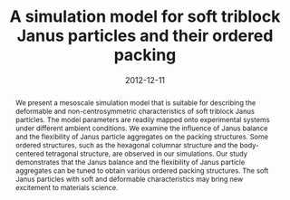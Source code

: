 ---
title: A simulation model for soft triblock Janus particles and their ordered packing
authors:
- Zhan-Wei Li
- Zhong-Yuan Lu
- 朱有亮
- Zhao-Yan Sun
- Li-Jia An
date: '2012-12-11'
doi: 10.1039/C2RA22108J
publish_types: 期刊文章
publication: RSC Advances
publication_short: RSC Adv.
abstract: We present a mesoscale simulation model that is suitable for  describing the deformable and non-centrosymmetric characteristics of  soft triblock Janus particles. The model parameters are readily mapped  onto experimental systems under different ambient conditions. We examine  the influence of Janus balance and the flexibility of Janus particle  aggregates on the packing structures. Some ordered structures, such as  the hexagonal columnar structure and the body-centered tetragonal  structure, are observed in our simulations. Our study demonstrates that  the Janus balance and the flexibility of Janus particle aggregates can  be tuned to obtain various ordered packing structures. The soft Janus  particles with soft and deformable characteristics may bring new  excitement to materials science.
url_pdf: https://pubs.rsc.org/en/content/articlelanding/2013/ra/c2ra22108j
---